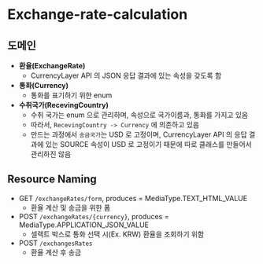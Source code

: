 # Exchange-rate-calculation

## 도메인

- __환율(ExchangeRate)__
    - CurrencyLayer API 의 JSON 응답 결과에 있는 속성을 갖도록 함
- __통화(Currency)__
    - 통화를 표기하기 위한 enum
- __수취국가(RecevingCountry)__
    - 수취 국가는 enum 으로 관리하며, 속성으로 국가이름과, 통화를 가지고 있음
    - 따라서, `RecevingCountry -> Currency` 에 의존하고 있음
    - 만드는 과정에서 `송금국가`는 USD 로 고정이며, CurrencyLayer API 의 응답 결과에 있는 SOURCE 속성이 USD 로 고정이기 때문에 따로 클래스를 만들어서 관리하진 않음

## Resource Naming

- GET `/exchangeRates/form`, produces = MediaType.TEXT_HTML_VALUE
    - 환율 계산 및 송금을 위한 폼
- POST `/exchangeRates/{currency}`, produces = MediaType.APPLICATION_JSON_VALUE
    - 셀렉트 박스로 통화 선택 시(Ex. KRW) 환율을 조회하기 위함
- POST `/exchangesRates`
    - 환율 계산 후 송금


